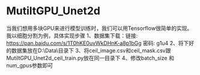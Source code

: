 # MutiltGPU_Unet2d
当我们想用多块GPU来进行模型训练时，我们可以用Tensorflow很简单的实现。
我以细胞分割为例，具体实现步骤
1、数据集下载：链接: https://pan.baidu.com/s/1T0hKE0uvWkDHnK-a8p1bGg 密码: g1u4
2、将下好的数据集放在D:\Data\目录下
3、将ceil_image.csv和ceil_mask.csv跟MutiltGPU_Unet2d_ceil_train.py放在同一目录下
4、修改batch_size 和num_gpus参数即可
